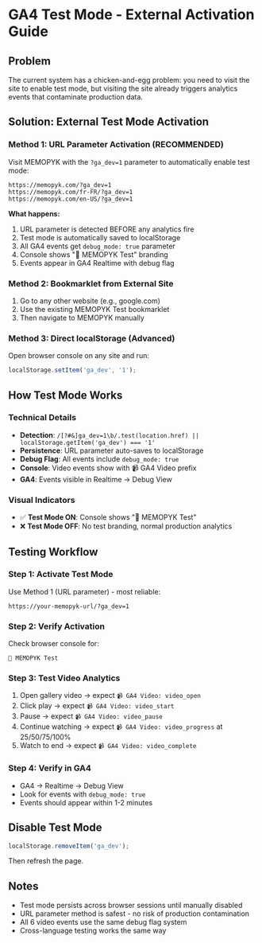 # GA4 Test Mode - External Activation Guide

## Problem
The current system has a chicken-and-egg problem: you need to visit the site to enable test mode, but visiting the site already triggers analytics events that contaminate production data.

## Solution: External Test Mode Activation

### Method 1: URL Parameter Activation (RECOMMENDED)
Visit MEMOPYK with the `?ga_dev=1` parameter to automatically enable test mode:

```
https://memopyk.com/?ga_dev=1
https://memopyk.com/fr-FR/?ga_dev=1
https://memopyk.com/en-US/?ga_dev=1
```

**What happens:**
1. URL parameter is detected BEFORE any analytics fire
2. Test mode is automatically saved to localStorage
3. All GA4 events get `debug_mode: true` parameter
4. Console shows "🧪 MEMOPYK Test" branding
5. Events appear in GA4 Realtime with debug flag

### Method 2: Bookmarklet from External Site
1. Go to any other website (e.g., google.com)
2. Use the existing MEMOPYK Test bookmarklet
3. Then navigate to MEMOPYK manually

### Method 3: Direct localStorage (Advanced)
Open browser console on any site and run:
```javascript
localStorage.setItem('ga_dev', '1');
```

## How Test Mode Works

### Technical Details
- **Detection**: `/[?#&]ga_dev=1\b/.test(location.href) || localStorage.getItem('ga_dev') === '1'`
- **Persistence**: URL parameter auto-saves to localStorage
- **Debug Flag**: All events include `debug_mode: true`
- **Console**: Video events show with 📹 GA4 Video prefix
- **GA4**: Events visible in Realtime → Debug View

### Visual Indicators
- ✅ **Test Mode ON**: Console shows "🧪 MEMOPYK Test" 
- ❌ **Test Mode OFF**: No test branding, normal production analytics

## Testing Workflow

### Step 1: Activate Test Mode
Use Method 1 (URL parameter) - most reliable:
```
https://your-memopyk-url/?ga_dev=1
```

### Step 2: Verify Activation
Check browser console for:
```
🧪 MEMOPYK Test
```

### Step 3: Test Video Analytics
1. Open gallery video → expect `📹 GA4 Video: video_open`
2. Click play → expect `📹 GA4 Video: video_start`
3. Pause → expect `📹 GA4 Video: video_pause`
4. Continue watching → expect `📹 GA4 Video: video_progress` at 25/50/75/100%
5. Watch to end → expect `📹 GA4 Video: video_complete`

### Step 4: Verify in GA4
- GA4 → Realtime → Debug View
- Look for events with `debug_mode: true`
- Events should appear within 1-2 minutes

## Disable Test Mode
```javascript
localStorage.removeItem('ga_dev');
```
Then refresh the page.

## Notes
- Test mode persists across browser sessions until manually disabled
- URL parameter method is safest - no risk of production contamination
- All 6 video events use the same debug flag system
- Cross-language testing works the same way